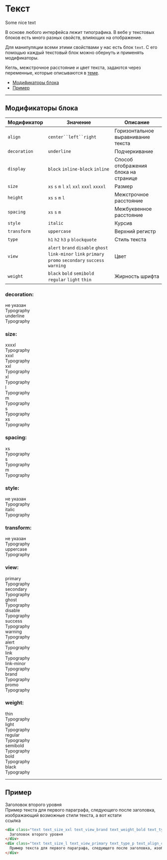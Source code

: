 # Текст

<div class="preview">
    <div class="text text_size_xxxl text_view_secondary text_weight_bold">Some nice text</div>
</div>

В основе любого интерфейса лежит типографика. В вебе у текстовых блоков есть много разных свойств, влияющих на отображение.

Для манипуляции всеми этими свойствами у нас есть блок `text`. С его помощью каждый текстовый блок можно обернуть и применять модификаторы.

Кегль, межстрочное расстояние и цвет текста, задаются через переменные, которые описываются в [теме](http://whitepaper.tools/doc.html#/theme-text).

* [Модификаторы блока](#Модификаторы)
* [Пример](#Пример)

___

## Модификаторы блока

Модификатор  | Значение                                           | Описание
------------ | -------------------------------------------------- | ------------------------------------
`align`      | `center``left``right`                              | Горизонтальное выравнивание текста
`decoration` | `underline`                                        | Подчеркивание
`display`    | `block` `inline-block` `inline`                    | Способ отображения блока на странице
`size`       | `xs` `s` `m` `l` `xl` `xxl` `xxxl` `xxxxl`         | Размер
`height`     | `xs` `s` `m` `l`                                   | Межстрочное расстояние
`spacing`    | `xs` `s` `m`                                       | Межбуквенное расстояние
`style`      | `italic`                                           | Курсив
`transform`  | `uppercase`                                        | Верхний регистр
`type`       | `h1` `h2` `h3` `p` `blockquote`                    | Стиль текста
`view`       | `alert` `brand` `disable` `ghost` `link-minor` `link` `primary` `promo` `secondary` `success` `warning`  | Цвет
`weight`     | `black` `bold` `semibold` `regular` `light` `thin` | Жирность шрифта

### decoration:

<div class="tpl-grid tpl-grid_m-columns_6 tpl-grid_col-gap_third tpl-grid_row-gap_third tpl-grid_vertical-align_center decorator decorator_indent-v_xl ">
    <div class="tpl-grid__fraction tpl-grid__fraction_m-col_1">
        <div class="text text_size_xl text_view_ghost">не указан</div>
    </div>
    <div class="tpl-grid__fraction tpl-grid__fraction_m-col_5">
        <div class="text text_size_xl">Typography</div>
    </div>
</div>

<div class="tpl-grid tpl-grid_m-columns_6 tpl-grid_col-gap_third tpl-grid_row-gap_third tpl-grid_vertical-align_center decorator decorator_indent-b_xl">
    <div class="tpl-grid__fraction tpl-grid__fraction_m-col_1">
        <div class="text text_size_xl text_view_ghost">underline</div>
    </div>
    <div class="tpl-grid__fraction tpl-grid__fraction_m-col_5">
        <div class="text text_size_xl text_decoration_underline">Typography</div>
    </div>
</div>

### size:

<div class="tpl-grid tpl-grid_m-columns_6 tpl-grid_col-gap_third tpl-grid_row-gap_third tpl-grid_vertical-align_center decorator decorator_indent-v_xl ">
    <div class="tpl-grid__fraction tpl-grid__fraction_m-col_1">
        <div class="text text_size_xl text_view_ghost">xxxxl</div>
    </div>
    <div class="tpl-grid__fraction tpl-grid__fraction_m-col_5">
        <div class="text text_size_xxxxl">Typography</div>
    </div>
</div>

<div class="tpl-grid tpl-grid_m-columns_6 tpl-grid_col-gap_third tpl-grid_row-gap_third tpl-grid_vertical-align_center decorator decorator_indent-b_xl">
    <div class="tpl-grid__fraction tpl-grid__fraction_m-col_1">
        <div class="text text_size_xl text_view_ghost">xxxl</div>
    </div>
    <div class="tpl-grid__fraction tpl-grid__fraction_m-col_5">
        <div class="text text_size_xxxl">Typography</div>
    </div>
</div>

<div class="tpl-grid tpl-grid_m-columns_6 tpl-grid_col-gap_third tpl-grid_row-gap_third tpl-grid_vertical-align_center decorator decorator_indent-b_xl">
    <div class="tpl-grid__fraction tpl-grid__fraction_m-col_1">
        <div class="text text_size_xl text_view_ghost">xxl</div>
    </div>
    <div class="tpl-grid__fraction tpl-grid__fraction_m-col_5">
        <div class="text text_size_xxl">Typography</div>
    </div>
</div>

<div class="tpl-grid tpl-grid_m-columns_6 tpl-grid_col-gap_third tpl-grid_row-gap_third tpl-grid_vertical-align_center decorator decorator_indent-b_xl">
    <div class="tpl-grid__fraction tpl-grid__fraction_m-col_1">
        <div class="text text_size_xl text_view_ghost">xl</div>
    </div>
    <div class="tpl-grid__fraction tpl-grid__fraction_m-col_5">
        <div class="text text_size_xl">Typography</div>
    </div>
</div>

<div class="tpl-grid tpl-grid_m-columns_6 tpl-grid_col-gap_third tpl-grid_row-gap_third tpl-grid_vertical-align_center decorator decorator_indent-b_xl">
    <div class="tpl-grid__fraction tpl-grid__fraction_m-col_1">
        <div class="text text_size_xl text_view_ghost">l</div>
    </div>
    <div class="tpl-grid__fraction tpl-grid__fraction_m-col_5">
        <div class="text text_size_l">Typography</div>
    </div>
</div>

<div class="tpl-grid tpl-grid_m-columns_6 tpl-grid_col-gap_third tpl-grid_row-gap_third tpl-grid_vertical-align_center decorator decorator_indent-b_xl">
    <div class="tpl-grid__fraction tpl-grid__fraction_m-col_1">
        <div class="text text_size_xl text_view_ghost">m</div>
    </div>
    <div class="tpl-grid__fraction tpl-grid__fraction_m-col_5">
        <div class="text text_size_m">Typography</div>
    </div>
</div>

<div class="tpl-grid tpl-grid_m-columns_6 tpl-grid_col-gap_third tpl-grid_row-gap_third tpl-grid_vertical-align_center decorator decorator_indent-b_xl">
    <div class="tpl-grid__fraction tpl-grid__fraction_m-col_1">
        <div class="text text_size_xl text_view_ghost">s</div>
    </div>
    <div class="tpl-grid__fraction tpl-grid__fraction_m-col_5">
        <div class="text text_size_s">Typography</div>
    </div>
</div>

<div class="tpl-grid tpl-grid_m-columns_6 tpl-grid_col-gap_third tpl-grid_row-gap_third tpl-grid_vertical-align_center decorator decorator_indent-b_xl">
    <div class="tpl-grid__fraction tpl-grid__fraction_m-col_1">
        <div class="text text_size_xl text_view_ghost">xs</div>
    </div>
    <div class="tpl-grid__fraction tpl-grid__fraction_m-col_5">
        <div class="text text_size_xs">Typography</div>
    </div>
</div>

### spacing:

<div class="tpl-grid tpl-grid_m-columns_6 tpl-grid_col-gap_third tpl-grid_row-gap_third tpl-grid_vertical-align_center decorator decorator_indent-v_xl ">
    <div class="tpl-grid__fraction tpl-grid__fraction_m-col_1">
        <div class="text text_size_xl text_view_ghost">xs</div>
    </div>
    <div class="tpl-grid__fraction tpl-grid__fraction_m-col_5">
        <div class="text text_size_xl text_transform_uppercase text_spacing_xs">Typography</div>
    </div>
</div>

<div class="tpl-grid tpl-grid_m-columns_6 tpl-grid_col-gap_third tpl-grid_row-gap_third tpl-grid_vertical-align_center decorator decorator_indent-b_xl">
    <div class="tpl-grid__fraction tpl-grid__fraction_m-col_1">
        <div class="text text_size_xl text_view_ghost">s</div>
    </div>
    <div class="tpl-grid__fraction tpl-grid__fraction_m-col_5">
        <div class="text text_size_xl text_transform_uppercase text_spacing_s">Typography</div>
    </div>
</div>

<div class="tpl-grid tpl-grid_m-columns_6 tpl-grid_col-gap_third tpl-grid_row-gap_third tpl-grid_vertical-align_center decorator decorator_indent-b_xl">
    <div class="tpl-grid__fraction tpl-grid__fraction_m-col_1">
        <div class="text text_size_xl text_view_ghost">m</div>
    </div>
    <div class="tpl-grid__fraction tpl-grid__fraction_m-col_5">
        <div class="text text_size_xl text_transform_uppercase text_spacing_m">Typography</div>
    </div>
</div>

### style:

<div class="tpl-grid tpl-grid_m-columns_6 tpl-grid_col-gap_third tpl-grid_row-gap_third tpl-grid_vertical-align_center decorator decorator_indent-v_xl ">
    <div class="tpl-grid__fraction tpl-grid__fraction_m-col_1">
        <div class="text text_size_xl text_view_ghost">не указан</div>
    </div>
    <div class="tpl-grid__fraction tpl-grid__fraction_m-col_5">
        <div class="text text_size_xl">Typography</div>
    </div>
</div>

<div class="tpl-grid tpl-grid_m-columns_6 tpl-grid_col-gap_third tpl-grid_row-gap_third tpl-grid_vertical-align_center decorator decorator_indent-b_xl">
    <div class="tpl-grid__fraction tpl-grid__fraction_m-col_1">
        <div class="text text_size_xl text_view_ghost">italic</div>
    </div>
    <div class="tpl-grid__fraction tpl-grid__fraction_m-col_5">
        <div class="text text_size_xl text_style_italic">Typography</div>
    </div>
</div>

### transform:

<div class="tpl-grid tpl-grid_m-columns_6 tpl-grid_col-gap_third tpl-grid_row-gap_third tpl-grid_vertical-align_center decorator decorator_indent-v_xl ">
    <div class="tpl-grid__fraction tpl-grid__fraction_m-col_1">
        <div class="text text_size_xl text_view_ghost">не указан</div>
    </div>
    <div class="tpl-grid__fraction tpl-grid__fraction_m-col_5">
        <div class="text text_size_xl">Typography</div>
    </div>
</div>

<div class="tpl-grid tpl-grid_m-columns_6 tpl-grid_col-gap_third tpl-grid_row-gap_third tpl-grid_vertical-align_center decorator decorator_indent-b_xl">
    <div class="tpl-grid__fraction tpl-grid__fraction_m-col_1">
        <div class="text text_size_xl text_view_ghost">uppercase</div>
    </div>
    <div class="tpl-grid__fraction tpl-grid__fraction_m-col_5">
        <div class="text text_size_xl text_transform_uppercase">Typography</div>
    </div>
</div>

### view:

<div class="tpl-grid tpl-grid_m-columns_6 tpl-grid_col-gap_third tpl-grid_row-gap_third tpl-grid_vertical-align_center decorator decorator_indent-v_xl ">
    <div class="tpl-grid__fraction tpl-grid__fraction_m-col_1">
        <div class="text text_size_xl text_view_ghost">primary</div>
    </div>
    <div class="tpl-grid__fraction tpl-grid__fraction_m-col_5">
        <div class="text text_size_xl text_view_primary">Typography</div>
    </div>
</div>

<div class="tpl-grid tpl-grid_m-columns_6 tpl-grid_col-gap_third tpl-grid_row-gap_third tpl-grid_vertical-align_center decorator decorator_indent-b_xl">
    <div class="tpl-grid__fraction tpl-grid__fraction_m-col_1">
        <div class="text text_size_xl text_view_ghost">secondary</div>
    </div>
    <div class="tpl-grid__fraction tpl-grid__fraction_m-col_5">
        <div class="text text_size_xl text_view_secondary">Typography</div>
    </div>
</div>

<div class="tpl-grid tpl-grid_m-columns_6 tpl-grid_col-gap_third tpl-grid_row-gap_third tpl-grid_vertical-align_center decorator decorator_indent-b_xl">
    <div class="tpl-grid__fraction tpl-grid__fraction_m-col_1">
        <div class="text text_size_xl text_view_ghost">ghost</div>
    </div>
    <div class="tpl-grid__fraction tpl-grid__fraction_m-col_5">
        <div class="text text_size_xl text_view_ghost">Typography</div>
    </div>
</div>

<div class="tpl-grid tpl-grid_m-columns_6 tpl-grid_col-gap_third tpl-grid_row-gap_third tpl-grid_vertical-align_center decorator decorator_indent-b_xl">
    <div class="tpl-grid__fraction tpl-grid__fraction_m-col_1">
        <div class="text text_size_xl text_view_ghost">disable</div>
    </div>
    <div class="tpl-grid__fraction tpl-grid__fraction_m-col_5">
        <div class="text text_size_xl text_view_disable">Typography</div>
    </div>
</div>

<div class="tpl-grid tpl-grid_m-columns_6 tpl-grid_col-gap_third tpl-grid_row-gap_third tpl-grid_vertical-align_center decorator decorator_indent-b_xl">
    <div class="tpl-grid__fraction tpl-grid__fraction_m-col_1">
        <div class="text text_size_xl text_view_ghost">success</div>
    </div>
    <div class="tpl-grid__fraction tpl-grid__fraction_m-col_5">
        <div class="text text_size_xl text_view_success">Typography</div>
    </div>
</div>

<div class="tpl-grid tpl-grid_m-columns_6 tpl-grid_col-gap_third tpl-grid_row-gap_third tpl-grid_vertical-align_center decorator decorator_indent-b_xl">
    <div class="tpl-grid__fraction tpl-grid__fraction_m-col_1">
        <div class="text text_size_xl text_view_ghost">warning</div>
    </div>
    <div class="tpl-grid__fraction tpl-grid__fraction_m-col_5">
        <div class="text text_size_xl text_view_warning">Typography</div>
    </div>
</div>

<div class="tpl-grid tpl-grid_m-columns_6 tpl-grid_col-gap_third tpl-grid_row-gap_third tpl-grid_vertical-align_center decorator decorator_indent-b_xl">
    <div class="tpl-grid__fraction tpl-grid__fraction_m-col_1">
        <div class="text text_size_xl text_view_ghost">alert</div>
    </div>
    <div class="tpl-grid__fraction tpl-grid__fraction_m-col_5">
        <div class="text text_size_xl text_view_alert">Typography</div>
    </div>
</div>

<div class="tpl-grid tpl-grid_m-columns_6 tpl-grid_col-gap_third tpl-grid_row-gap_third tpl-grid_vertical-align_center decorator decorator_indent-b_xl">
    <div class="tpl-grid__fraction tpl-grid__fraction_m-col_1">
        <div class="text text_size_xl text_view_ghost">link</div>
    </div>
    <div class="tpl-grid__fraction tpl-grid__fraction_m-col_5">
        <div class="text text_size_xl text_view_link">Typography</div>
    </div>
</div>

<div class="tpl-grid tpl-grid_m-columns_6 tpl-grid_col-gap_third tpl-grid_row-gap_third tpl-grid_vertical-align_center decorator decorator_indent-b_xl">
    <div class="tpl-grid__fraction tpl-grid__fraction_m-col_1">
        <div class="text text_size_xl text_view_ghost">link-minor</div>
    </div>
    <div class="tpl-grid__fraction tpl-grid__fraction_m-col_5">
        <div class="text text_size_xl text_view_link-minor">Typography</div>
    </div>
</div>

<div class="tpl-grid tpl-grid_m-columns_6 tpl-grid_col-gap_third tpl-grid_row-gap_third tpl-grid_vertical-align_center decorator decorator_indent-b_xl">
    <div class="tpl-grid__fraction tpl-grid__fraction_m-col_1">
        <div class="text text_size_xl text_view_ghost">brand</div>
    </div>
    <div class="tpl-grid__fraction tpl-grid__fraction_m-col_5">
        <div class="text text_size_xl text_view_brand">Typography</div>
    </div>
</div>

<div class="tpl-grid tpl-grid_m-columns_6 tpl-grid_col-gap_third tpl-grid_row-gap_third tpl-grid_vertical-align_center decorator decorator_indent-b_xl">
    <div class="tpl-grid__fraction tpl-grid__fraction_m-col_1">
        <div class="text text_size_xl text_view_ghost">promo</div>
    </div>
    <div class="tpl-grid__fraction tpl-grid__fraction_m-col_5">
        <div class="text text_size_xl text_view_promo">Typography</div>
    </div>
</div>

### weight:

<div class="tpl-grid tpl-grid_m-columns_6 tpl-grid_col-gap_third tpl-grid_row-gap_third tpl-grid_vertical-align_center decorator decorator_indent-v_xl ">
    <div class="tpl-grid__fraction tpl-grid__fraction_m-col_1">
        <div class="text text_size_xl text_view_ghost">thin</div>
    </div>
    <div class="tpl-grid__fraction tpl-grid__fraction_m-col_5">
        <div class="text text_size_xl text_weight_thin">Typography</div>
    </div>
</div>

<div class="tpl-grid tpl-grid_m-columns_6 tpl-grid_col-gap_third tpl-grid_row-gap_third tpl-grid_vertical-align_center decorator decorator_indent-b_xl">
    <div class="tpl-grid__fraction tpl-grid__fraction_m-col_1">
        <div class="text text_size_xl text_view_ghost">light</div>
    </div>
    <div class="tpl-grid__fraction tpl-grid__fraction_m-col_5">
        <div class="text text_size_xl text_weight_light">Typography</div>
    </div>
</div>

<div class="tpl-grid tpl-grid_m-columns_6 tpl-grid_col-gap_third tpl-grid_row-gap_third tpl-grid_vertical-align_center decorator decorator_indent-b_xl">
    <div class="tpl-grid__fraction tpl-grid__fraction_m-col_1">
        <div class="text text_size_xl text_view_ghost">regular</div>
    </div>
    <div class="tpl-grid__fraction tpl-grid__fraction_m-col_5">
        <div class="text text_size_xl text_weight_regular">Typography</div>
    </div>
</div>

<div class="tpl-grid tpl-grid_m-columns_6 tpl-grid_col-gap_third tpl-grid_row-gap_third tpl-grid_vertical-align_center decorator decorator_indent-b_xl">
    <div class="tpl-grid__fraction tpl-grid__fraction_m-col_1">
        <div class="text text_size_xl text_view_ghost">semibold</div>
    </div>
    <div class="tpl-grid__fraction tpl-grid__fraction_m-col_5">
        <div class="text text_size_xl text_weight_semibold">Typography</div>
    </div>
</div>

<div class="tpl-grid tpl-grid_m-columns_6 tpl-grid_col-gap_third tpl-grid_row-gap_third tpl-grid_vertical-align_center decorator decorator_indent-b_xl">
    <div class="tpl-grid__fraction tpl-grid__fraction_m-col_1">
        <div class="text text_size_xl text_view_ghost">bold</div>
    </div>
    <div class="tpl-grid__fraction tpl-grid__fraction_m-col_5">
        <div class="text text_size_xl text_weight_bold">Typography</div>
    </div>
</div>

<div class="tpl-grid tpl-grid_m-columns_6 tpl-grid_col-gap_third tpl-grid_row-gap_third tpl-grid_vertical-align_center decorator decorator_indent-b_xl">
    <div class="tpl-grid__fraction tpl-grid__fraction_m-col_1">
        <div class="text text_size_xl text_view_ghost">black</div>
    </div>
    <div class="tpl-grid__fraction tpl-grid__fraction_m-col_5">
        <div class="text text_size_xl text_weight_black">Typography</div>
    </div>
</div>

___

## Пример

<div>
    <div class="text text_size_xxl text_type_h2 text_view_brand text_weight_bold text_align_center">
      Заголовок второго уровня
    </div>
    <div class="text text_size_l text_view_primary text_type_p text_align_center">
      Пример текста для первого параграфа, следующего после заголовка, изображающий возможные стили текста, а вот кстати <div class="text text_display_inline text_view_link">ссылка</div>
    </div>
</div>


```html
<div class="text text_size_xxl text_view_brand text_weight_bold text_type_h2 text_align_center">
  Заголовок второго уровня
</div>
<div class="text text_size_l text_view_primary text_type_p text_align_center">
  Пример текста для первого параграфа, следующего после заголовка, изображающий возможные стили текста, а вот кстати <div class="text text_display_inline text_view_link">ссылка</div>
</div>
```
